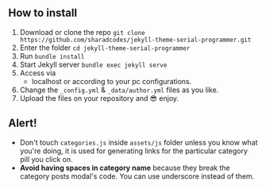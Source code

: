 ## How to install

1. Download or clone the repo
   `git clone https://github.com/sharadcodes/jekyll-theme-serial-programmer.git`
2. Enter the folder
   `cd jekyll-theme-serial-programmer`
3. Run
   `bundle install`
4. Start Jekyll server
   `bundle exec jekyll serve`
5. Access via
   - localhost or according to your pc configurations.
6. Change the `_config.yml` & `_data/author.yml` files as you like.
7. Upload the files on your repository and :sunglasses: enjoy.

## Alert!

* Don't touch `categories.js` inside `assets/js` folder unless you know what you're doing, it is used for generating links for the particular category pill you click on.
* **Avoid having spaces in category name** because they break the category posts modal's code. You can use underscore instead of them.
